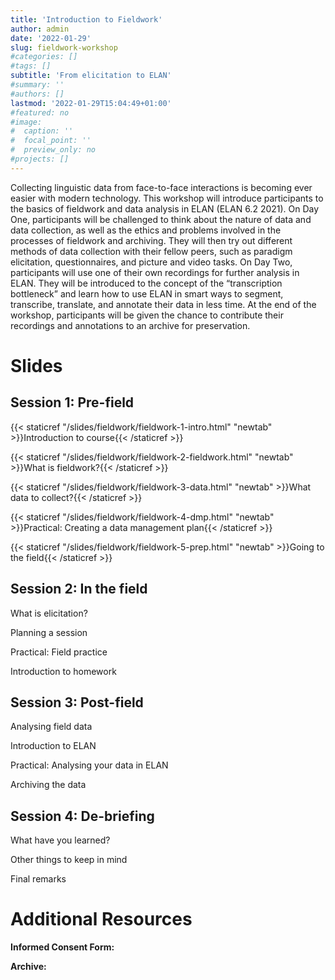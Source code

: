 ```yaml
---
title: 'Introduction to Fieldwork'
author: admin
date: '2022-01-29'
slug: fieldwork-workshop
#categories: []
#tags: []
subtitle: 'From elicitation to ELAN'
#summary: ''
#authors: []
lastmod: '2022-01-29T15:04:49+01:00'
#featured: no
#image:
#  caption: ''
#  focal_point: ''
#  preview_only: no
#projects: []
---
```


Collecting linguistic data from face-to-face interactions is becoming ever easier with modern technology. This workshop will introduce participants to the basics of fieldwork and data analysis in ELAN (ELAN 6.2 2021). On Day One, participants will be challenged to think about the nature of data and data collection, as well as the ethics and problems involved in the processes of fieldwork and archiving. They will then try out different methods of data collection with their fellow peers, such as paradigm elicitation, questionnaires, and picture and video tasks. On Day Two, participants will use one of their own recordings for further analysis in ELAN. They will be introduced to the concept of the “transcription bottleneck” and learn how to use ELAN in smart ways to segment, transcribe, translate, and annotate their data in less time. At the end of the workshop, participants will be given the chance to contribute their recordings and annotations to an archive for preservation.

# Slides

## Session 1: Pre-field

{{< staticref "/slides/fieldwork/fieldwork-1-intro.html" "newtab" >}}Introduction to course{{< /staticref >}} <br>

{{< staticref "/slides/fieldwork/fieldwork-2-fieldwork.html" "newtab" >}}What is fieldwork?{{< /staticref >}} <br>

{{< staticref "/slides/fieldwork/fieldwork-3-data.html" "newtab" >}}What data to collect?{{< /staticref >}} <br>

{{< staticref "/slides/fieldwork/fieldwork-4-dmp.html" "newtab" >}}Practical: Creating a data management plan{{< /staticref >}} <br>

{{< staticref "/slides/fieldwork/fieldwork-5-prep.html" "newtab" >}}Going to the field{{< /staticref >}}

## Session 2: In the field

What is elicitation?

Planning a session

Practical: Field practice

Introduction to homework

## Session 3: Post-field

Analysing field data

Introduction to ELAN

Practical: Analysing your data in ELAN

Archiving the data

## Session 4: De-briefing

What have you learned?

Other things to keep in mind

Final remarks

# Additional Resources

**Informed Consent Form:**

**Archive:**
